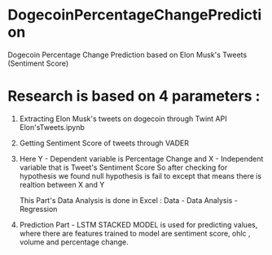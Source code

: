 # DogecoinPercentageChangePrediction
Dogecoin Percentage Change Prediction based on Elon Musk's Tweets (Sentiment Score)


# Research is based on 4 parameters : 
1. Extracting Elon Musk's tweets on dogecoin through Twint API 
   Elon'sTweets.ipynb

2. Getting Sentiment Score of tweets through VADER
 
3. Here Y - Dependent variable is Percentage Change 
   and  X - Independent variable that is Tweet's Sentiment Score
   So after checking for hypothesis we found null hypothesis is fail to except that means there is realtion between X and Y
   
   This Part's Data Analysis is done in Excel :   Data - Data Analysis - Regression
   
4. Prediction Part  - LSTM STACKED MODEL is used for predicting values, where 
                      there are features trained to model are sentiment score, ohlc , volume and percentage change.
 
